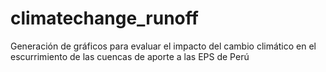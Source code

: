 # climatechange_runoff
Generación de gráficos para evaluar el impacto del cambio climático en el escurrimiento de las cuencas de aporte a las EPS de Perú
